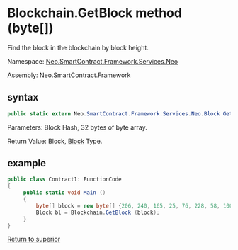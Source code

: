 # Blockchain.GetBlock method (byte[])

Find the block in the blockchain by block height.

Namespace: [Neo.SmartContract.Framework.Services.Neo](../../neo.md)

Assembly: Neo.SmartContract.Framework

## syntax

```c#
public static extern Neo.SmartContract.Framework.Services.Neo.Block GetBlock (byte[] hash)
```

Parameters: Block Hash, 32 bytes of byte array.

Return Value: Block, [Block](../Block.md) Type.

## example

```c#
public class Contract1: FunctionCode
{
     public static void Main ()
     {
         byte[] block = new byte[] {206, 240, 165, 25, 76, 228, 58, 100, 117, 184, 213, 171, 61, 96, 34, 234, 129, 116, 60, 71, 11, 231, 143, 195, 123, 5, 190, 250, 182, 14, 152};
         Block bl = Blockchain.GetBlock (block);
     }
}
```



[Return to superior](../Blockchain.md)
